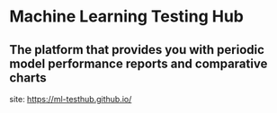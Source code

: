 # Machine Learning Testing Hub

## The platform that provides you with periodic model performance reports and comparative charts


site: https://ml-testhub.github.io/

